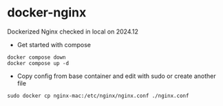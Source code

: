 # docker-nginx
Dockerized Nginx checked in local on 2024.12

- Get started with compose
```
docker compose down
docker compose up -d
```

- Copy config from base container and edit with sudo or create another file
```
sudo docker cp nginx-mac:/etc/nginx/nginx.conf ./nginx.conf
```